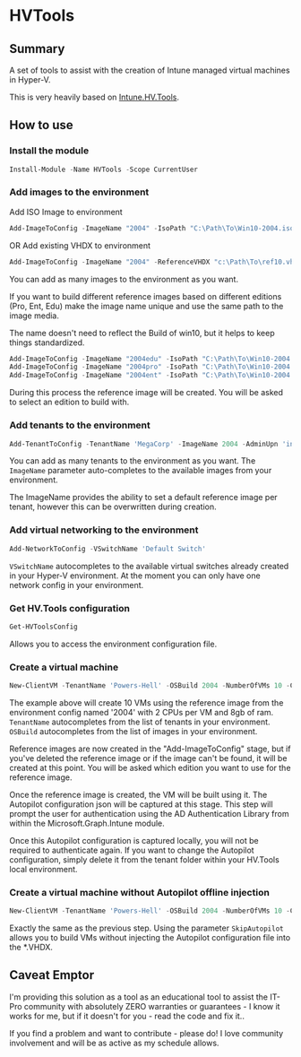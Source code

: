 # HVTools

## Summary

A set of tools to assist with the creation of Intune managed virtual machines in Hyper-V.

This is very heavily based on [Intune.HV.Tools](https://github.com/tabs-not-spaces/Intune.HV.Tools).

## How to use

### Install the module

``` PowerShell
Install-Module -Name HVTools -Scope CurrentUser
```

### Add images to the environment

Add ISO Image to environment

``` PowerShell
Add-ImageToConfig -ImageName "2004" -IsoPath "C:\Path\To\Win10-2004.iso"
```

OR Add existing VHDX to environment

``` PowerShell
Add-ImageToConfig -ImageName "2004" -ReferenceVHDX "c:\Path\To\ref10.vhdx"
```

You can add as many images to the environment as you want.

If you want to build different reference images based on different editions (Pro, Ent, Edu) make the image name unique and use the same path to the image media.

The name doesn't need to reflect the Build of win10, but it helps to keep things standardized.

``` PowerShell
Add-ImageToConfig -ImageName "2004edu" -IsoPath "C:\Path\To\Win10-2004.iso"
Add-ImageToConfig -ImageName "2004pro" -IsoPath "C:\Path\To\Win10-2004.iso"
Add-ImageToConfig -ImageName "2004ent" -IsoPath "C:\Path\To\Win10-2004.iso"
```

During this process the reference image will be created. You will be asked to select an edition to build with.

### Add tenants to the environment

``` PowerShell
Add-TenantToConfig -TenantName 'MegaCorp' -ImageName 2004 -AdminUpn 'intune-admin@megacorp.com'
```

You can add as many tenants to the environment as you want. The <code>ImageName</code> parameter auto-completes to the available images from your environment.

The ImageName provides the ability to set a default reference image per tenant, however this can be overwritten during creation.

### Add virtual networking to the environment

``` PowerShell
Add-NetworkToConfig -VSwitchName 'Default Switch'
```

<code>VSwitchName</code> autocompletes to the available virtual switches already created in your Hyper-V environment. At the moment you can only have one network config in your environment.

### Get HV.Tools configuration

``` PowerShell
Get-HVToolsConfig
```

Allows you to access the environment configuration file.

### Create a virtual machine

``` PowerShell
New-ClientVM -TenantName 'Powers-Hell' -OSBuild 2004 -NumberOfVMs 10 -CPUsPerVM 2 -VMMemory 8gb
```

The example above will create 10 VMs using the reference image from the environment config named '2004' with 2 CPUs per VM and 8gb of ram.
<code>TenantName</code> autocompletes from the list of tenants in your environment.
<code>OSBuild</code> autocompletes from the list of images in your environment.

Reference images are now created in the "Add-ImageToConfig" stage, but if you've deleted the reference image or if the image can't be found, it will be created at this point. You will be asked which edition you want to use for the reference image.

Once the reference image is created, the VM will be built using it. The Autopilot configuration json will be captured at this stage. This step will prompt the user for authentication using the AD Authentication Library from within the Microsoft.Graph.Intune module.

Once this Autopilot configuration is captured locally, you will not be required to authenticate again. If you want to change the Autopilot configuration, simply delete it from the tenant folder within your HV.Tools local environment.

### Create a virtual machine without Autopilot offline injection

``` PowerShell
New-ClientVM -TenantName 'Powers-Hell' -OSBuild 2004 -NumberOfVMs 10 -CPUsPerVM 2 -VMMemory 8gb -SkipAutopilot
```

Exactly the same as the previous step. Using the parameter <code>SkipAutopilot</code> allows you to build VMs without injecting the Autopilot configuration file into the *.VHDX.

## Caveat Emptor

I'm providing this solution as a tool as an educational tool to assist the IT-Pro community with absolutely ZERO warranties or guarantees - I know it works for me, but if it doesn't for you - read the code and fix it..

If you find a problem and want to contribute - please do! I love community involvement and will be as active as my schedule allows.
